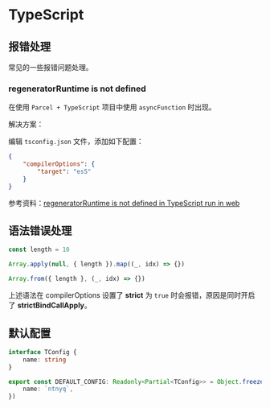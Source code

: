 # TypeScript

## 报错处理

常见的一些报错问题处理。

### regeneratorRuntime is not defined

在使用 `Parcel + TypeScript` 项目中使用 `asyncFunction` 时出现。

解决方案：

编辑 `tsconfig.json` 文件，添加如下配置：

```json
{
    "compilerOptions": {
        "target": "es5"
    }
}
```

参考资料：[regeneratorRuntime is not defined in TypeScript run in web](https://stackoverflow.com/questions/51262244/regeneratorruntime-is-not-defined-in-typescript-run-in-web)

## 语法错误处理

```ts
const length = 10

Array.apply(null, { length }).map((_, idx) => {})

Array.from({ length }, (_, idx) => {})
```

上述语法在 compilerOptions 设置了 **strict** 为 `true` 时会报错，原因是同时开启了 **strictBindCallApply**。

## 默认配置

```ts
interface TConfig {
    name: string
}

export const DEFAULT_CONFIG: Readonly<Partial<TConfig>> = Object.freeze({
    name: `ntnyq`,
})
```
